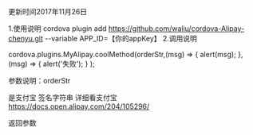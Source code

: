 更新时间2017年11月26日

1.使用说明
cordova plugin add https://github.com/waliu/cordova-Alipay-chenyu.git --variable APP_ID=【你的appKey】
2.调用说明

 cordova.plugins.MyAlipay.coolMethod(orderStr,(msg) => {
        alert(msg);
      },(msg) => {
        alert('失败');
      }
    );
    
 参数说明：orderStr
 
 是支付宝 签名字符串 详细看支付宝 https://docs.open.alipay.com/204/105296/
 
 返回参数
